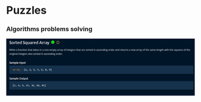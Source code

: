 # Puzzles

### Algorithms problems solving

![sortedSquaredArray.png](./readme_images/sortedSquaredArray.png)
